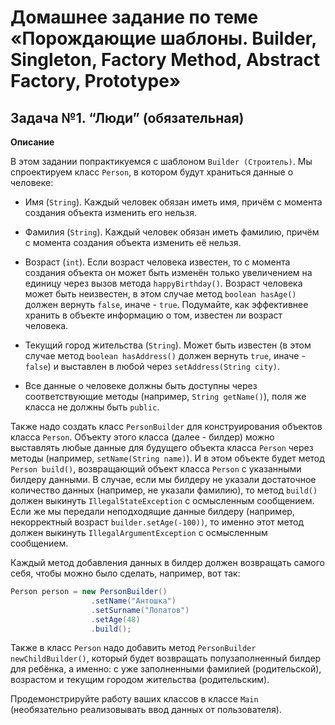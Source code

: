 # **Домашнее задание по теме «Порождающие шаблоны. Builder, Singleton, Factory Method, Abstract Factory, Prototype»**


## **Задача №1. “Люди” (обязательная)**

**Описание**

В этом задании попрактикуемся с шаблоном ```Builder (Строитель)```. Мы спроектируем класс ```Person```, в котором будут храниться данные о человеке:

* Имя (```String```). Каждый человек обязан иметь имя, причём с момента создания объекта изменить его нельзя.
* Фамилия (```String```). Каждый человек обязан иметь фамилию, причём с момента создания объекта изменить её нельзя.
* Возраст (```int```). Если возраст человека известен, то с момента создания объекта он может быть изменён только увеличением на единицу через вызов метода ```happyBirthday()```. Возраст человека может быть неизвестен, в этом случае метод ```boolean hasAge()``` должен вернуть ```false```, иначе - ```true```. Подумайте, как эффективнее хранить в объекте информацию о том, известен ли возраст человека.
* Текущий город жительства (```String```). Может быть известен (в этом случае метод ```boolean hasAddress()``` должен вернуть ```true```, иначе - ```false```) и выставлен в любой через ```setAddress(String city)```.

* Все данные о человеке должны быть доступны через соответствующие методы (например, ```String getName()```), поля же класса не должны быть ```public```.

Также надо создать класс ```PersonBuilder``` для конструирования объектов класса ```Person```. Объекту этого класса (далее - билдер) можно выставлять любые данные для будущего объекта класса ```Person``` через методы (например, ```setName(String name)```). И в этом объекте будет метод ```Person build()```, возвращающий объект класса ```Person``` с указанными билдеру данными. В случае, если мы билдеру не указали достаточное количество данных (например, не указали фамилию), то метод ```build()``` должен выкинуть ```IllegalStateException``` с осмысленным сообщением. Если же мы передали неподходящие данные билдеру (например, некорректный возраст ```builder.setAge(-100))```, то именно этот метод должен выкинуть ```IllegalArgumentException``` с осмысленным сообщением.

Каждый метод добавления данных в билдер должен возвращать самого себя, чтобы можно было сделать, например, вот так:

``` java
Person person = new PersonBuilder()
                  .setName("Антошка")
                  .setSurname("Лопатов")
                  .setAge(48)
                  .build();
```                  
Также в класс ```Person``` надо добавить метод ```PersonBuilder newChildBuilder()```, который будет возвращать полузаполненный билдер для ребёнка, а именно: с уже заполненными фамилией (родительской), возрастом и текущим городом жительства (родительским).

Продемонстрируйте работу ваших классов в классе ```Main``` (необязательно реализовывать ввод данных от пользователя).